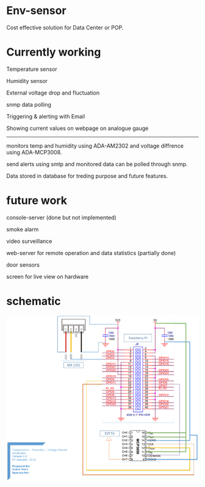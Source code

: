 # Env-sensor


Cost effective solution for Data Center or POP.

Currently working
=================

Temperature sensor

Humidity sensor

External voltage drop and fluctuation

snmp data polling

Triggering & alerting with Email 

Showing current values on webpage on analogue gauge

-------------------------------------

monitors temp and humidity using ADA-AM2302 and voltage diffrence using ADA-MCP3008.

send alerts using smtp and monitored data can be polled through snmp.

Data stored in database for treding purpose and future features.

future work
===========
console-server (done but not implemented)

smoke alarm

video surveillance

web-server for remote operation and data statistics (partially done)

door sensors

screen for live view on hardware


schematic
=========
![Schematic](https://github.com/icmp-echo/env-sensor/blob/master/temperature%20sensor%20schematic.png)
